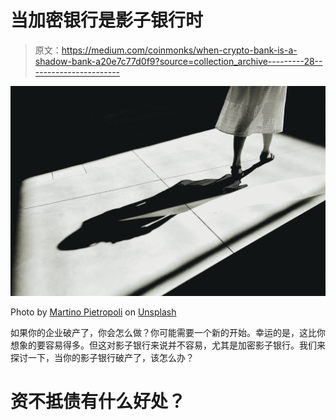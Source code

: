 # 当加密银行是影子银行时

> 原文：<https://medium.com/coinmonks/when-crypto-bank-is-a-shadow-bank-a20e7c77d0f9?source=collection_archive---------28----------------------->

![](img/0481ac1a1158945d4a745615226bb4b3.png)

Photo by [Martino Pietropoli](https://unsplash.com/@martino_pietropoli?utm_source=medium&utm_medium=referral) on [Unsplash](https://unsplash.com?utm_source=medium&utm_medium=referral)

如果你的企业破产了，你会怎么做？你可能需要一个新的开始。幸运的是，这比你想象的要容易得多。但这对影子银行来说并不容易，尤其是加密影子银行。我们来探讨一下，当你的影子银行破产了，该怎么办？

# 资不抵债有什么好处？